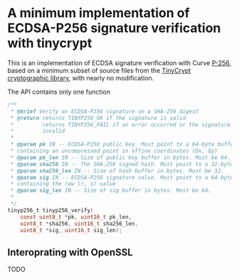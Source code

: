 # A minimum implementation of ECDSA-P256 signature verification with tinycrypt

This is an implementation of ECDSA signature verification with Curve
[P-256](https://nvlpubs.nist.gov/nistpubs/SpecialPublications/NIST.SP.800-186.pdf),
based on a minimum subset of source files from the [TinyCrypt cryptographic
library](https://github.com/intel/tinycrypt), with nearly no modification.

The API contains only one function

```c
/**
 * @brief Verify an ECDSA-P256 signature on a SHA-256 digest
 * @return returns TINYP256_OK if the signature is valid
 *         returns TINYP256_FAIL if an error occurred or the signature is
 *         invalid
 *
 * @param pk IN -- ECDSA-P256 public key. Must point to a 64-byte buffer
 * containing an uncompressed point in affine coordinates (Qx, Qy)
 * @param pk_len IN -- Size of public key buffer in bytes. Must be 64.
 * @param sha256 IN -- The SHA-256 signed hash. Must point to a 32-byte buffer.
 * @param sha256_len IN -- Size of hash buffer in bytes. Must be 32.
 * @param sig IN -- ECDSA-P256 signature value. Must point to a 64-byte buffer
 * containing the raw (r, s) value
 * @param sig_len IN -- Size of sig buffer in bytes. Must be 64.
 *
 */
tinyp256_t tinyp256_verify(
    const uint8_t *pk, uint16_t pk_len,
    uint8_t *sha256, uint16_t sha256_len,
    uint8_t *sig, uint16_t sig_len);
```

## Interoprating with OpenSSL

TODO
